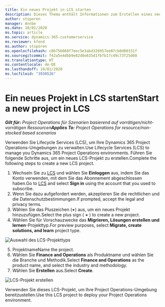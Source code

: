 ```yaml
---
title: Ein neues Projekt in LCS starten
description: Dieses Thema enthält Informationen zum Erstellen eines neuen Projekts in LCS für Ihre Project Operations-Umgebung.
author: stsporen
manager: Annbe
ms.date: 10/01/2020
ms.topic: article
ms.service: dynamics-365-customerservice
ms.reviewer: kfend
ms.author: stsporen
ms.openlocfilehash: c0b756068f7eec5e3abd326957ee07cb0d00331f
ms.sourcegitcommit: f42a5e4dbb9e82d8e635d1fbfb17c49c73f25d60
ms.translationtype: HT
ms.contentlocale: de-DE
ms.lasthandoff: 10/01/2020
ms.locfileid: "3930526"
---
```

# <a name="start-a-new-project-in-lcs"></a><span data-ttu-id="b1dff-103">Ein neues Projekt in LCS starten</span><span class="sxs-lookup"><span data-stu-id="b1dff-103">Start a new project in LCS</span></span>

<span data-ttu-id="b1dff-104">_**Gilt für:** Project Operations für Szenarien basierend auf vorrätigen/nicht-vorrätigen Ressourcen_</span><span class="sxs-lookup"><span data-stu-id="b1dff-104">_**Applies To:** Project Operations for resource/non-stocked based scenarios_</span></span>

<span data-ttu-id="b1dff-105">Verwenden Sie Lifecycle Services (LCS), um Ihre Dynamics 365 Project Operations-Umgebungen zu verwalten.</span><span class="sxs-lookup"><span data-stu-id="b1dff-105">Use Lifecycle Services (LCS) to manage you Dynamics 365 Project Operations environments.</span></span> <span data-ttu-id="b1dff-106">Führen Sie folgende Schritte aus, um ein neues LCS-Projekt zu erstellen.</span><span class="sxs-lookup"><span data-stu-id="b1dff-106">Complete the following steps to create a new LCS project.</span></span>

1. <span data-ttu-id="b1dff-107">Wechseln Sie zu [LCS](https://lcs.dynamics.com/Logon/Index) und wählen Sie **Einloggen** aus, indem Sie das Konto verwenden, mit dem Sie das Abonnement abgeschlossen haben.</span><span class="sxs-lookup"><span data-stu-id="b1dff-107">Go to [LCS](https://lcs.dynamics.com/Logon/Index) and select **Sign in** using the account that you used to subscribe.</span></span>
2. <span data-ttu-id="b1dff-108">Wenn Sie dazu aufgefordert werden, akzeptieren Sie die rechtlichen und die Datenschutzbestimmungen.</span><span class="sxs-lookup"><span data-stu-id="b1dff-108">If prompted, accept the legal and privacy terms.</span></span>
3. <span data-ttu-id="b1dff-109">Wählen Sie das Pluszeichen (**+**) aus, um ein neues Projekt hinzuzufügen.</span><span class="sxs-lookup"><span data-stu-id="b1dff-109">Select the plus sign ( **+** ) to create a new project.</span></span>
4. <span data-ttu-id="b1dff-110">Wählen Sie für Vorschauzwecke das **Migrieren, Lösungen erstellen und lernen**-Projekttyp.</span><span class="sxs-lookup"><span data-stu-id="b1dff-110">For preview purposes, select **Migrate, create solutions, and learn** project type.</span></span>

  ![Auswahl des LCS-Projekttyps](./media/create-lcs-1.png)

5. <span data-ttu-id="b1dff-112">Projektname</span><span class="sxs-lookup"><span data-stu-id="b1dff-112">Name the project.</span></span> 
6. <span data-ttu-id="b1dff-113">Wählen Sie **Finance and Operations** als Produktname und wählen Sie die Branche und Methodik.</span><span class="sxs-lookup"><span data-stu-id="b1dff-113">Select **Finance and Operations** as the product name, and select the industry and methodology.</span></span> 
7. <span data-ttu-id="b1dff-114">Wählen Sie **Erstellen** aus.</span><span class="sxs-lookup"><span data-stu-id="b1dff-114">Select **Create**.</span></span>

![LCS-Projekt erstellen](./media/create-lcs-2.png)

<span data-ttu-id="b1dff-116">Verwenden Sie dieses LCS-Projekt, um Ihre Project Operations-Umgebung bereitzustellen.</span><span class="sxs-lookup"><span data-stu-id="b1dff-116">Use this LCS project to deploy your Project Operations environment.</span></span>


